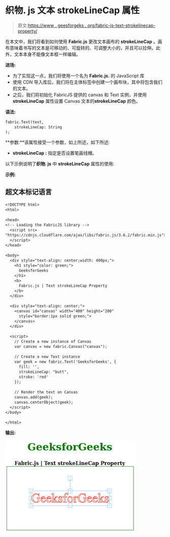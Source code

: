 # 织物. js 文本 strokeLineCap 属性

> 原文:[https://www . geesforgeks . org/fabric-js-text-strokelinecap-property/](https://www.geeksforgeeks.org/fabric-js-text-strokelinecap-property/)

在本文中，我们将看到如何使用 **Fabric.js** 更改文本画布的 **strokeLineCap** 。画布意味着书写的文本是可移动的、可旋转的、可调整大小的，并且可以拉伸。此外，文本本身不能像文本框一样编辑。

**进场:**

*   为了实现这一点，我们将使用一个名为 **Fabric.js.** 的 JavaScript 库
*   使用 CDN 导入库后，我们将在主体标签中创建一个画布块，其中将包含我们的文本。
*   之后，我们将初始化 FabricJS 提供的 canvas 和 Text 实例，并使用 **strokeLineCap** 属性设置 Canvas 文本的**strokeLineCap** 颜色。

**语法:**

```
fabric.Text(text,
    strokeLineCap: String
); 
```

**参数:**该属性接受一个参数，如上所述，如下所述:

*   **strokeLineCap :** 指定是否设置笔画线帽。

以下示例说明了**织物. js** 中 **strokeLineCap** 属性的使用:

**示例:**

## 超文本标记语言

```
<!DOCTYPE html> 
<html> 

<head> 
<!-- Loading the FabricJS library -->
  <script src= 
"https://cdnjs.cloudflare.com/ajax/libs/fabric.js/3.6.2/fabric.min.js"> 
  </script> 
</head> 

<body> 
  <div style="text-align: center;width: 400px;"> 
    <h1 style="color: green;"> 
      GeeksforGeeks 
    </h1>
    <b> 
      Fabric.js | Text strokeLineCap Property 
    </b> 
  </div> 

  <div style="text-align: center;"> 
    <canvas id="canvas" width="400" height="200"
      style="border:1px solid green;"> 
    </canvas> 
  </div> 

  <script> 
    // Create a new instance of Canvas 
    var canvas = new fabric.Canvas("canvas"); 

    // Create a new Text instance 
    var geek = new fabric.Text('GeeksforGeeks', { 
      fill: '',
      strokeLineCap: "butt",
      stroke: 'red' 
    }); 

    // Render the text on Canvas 
    canvas.add(geek); 
    canvas.centerObject(geek);
  </script> 
</body> 

</html>
```

**输出:**

![](img/2a22e0f622f15bf5553aee3cdeb227c5.png)